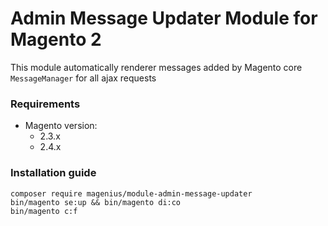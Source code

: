 # Admin Message Updater Module for Magento 2

This module automatically renderer messages added by Magento core `MessageManager` for all ajax requests

### Requirements

- Magento version:
  * 2.3.x
  * 2.4.x

### Installation guide

```shell script
composer require magenius/module-admin-message-updater
bin/magento se:up && bin/magento di:co
bin/magento c:f
```
